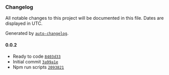 ### Changelog

All notable changes to this project will be documented in this file. Dates are displayed in UTC.

Generated by [`auto-changelog`](https://github.com/CookPete/auto-changelog).

#### 0.0.2

- Ready to code [`8403d33`](https://githubkb737/kucingbasah737/node-rapiddns-io-scrapper/commit/8403d33ea0863b0de29da54b2f66154800e8ad9c)
- Initial commit [`3a99a1e`](https://githubkb737/kucingbasah737/node-rapiddns-io-scrapper/commit/3a99a1eea142ffda67c25a2f5adb37b86488ee90)
- Npm run scripts [`2093821`](https://githubkb737/kucingbasah737/node-rapiddns-io-scrapper/commit/20938219cfa50f8e5bd3652c27715520a98e4cda)
